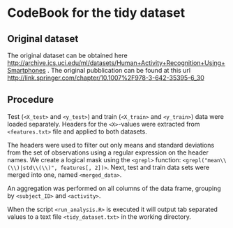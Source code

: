 # CodeBook for the tidy dataset

## Original dataset
The original dataset can be obtained here http://archive.ics.uci.edu/ml/datasets/Human+Activity+Recognition+Using+Smartphones . The original pubblication can be found at this url http://link.springer.com/chapter/10.1007%2F978-3-642-35395-6_30

## Procedure
Test (`<X_test>` and `<y_test>`) and train (`<X_train>` and `<y_train>`) data were loaded separately. 
Headers for the `<X>`-values were extracted from `<features.txt>` file and applied to both datasets.

The headers were used to filter out only means and standard deviations from the set of observations using a regular expression on the header names. 
We create a logical mask using the `<grepl>` function: `<grepl("mean\\(\\)|std\\(\\)", features[, 2])>`. 
Next, test and train data sets were merged into one, named `<merged_data>`. 

An aggregation was performed on all columns of the data frame, grouping by `<subject_ID>` and `<activity>`. 


When the script `<run_analysis.R>` is executed it will output tab separated values to a text file `<tidy_dataset.txt>` in the working directory.
